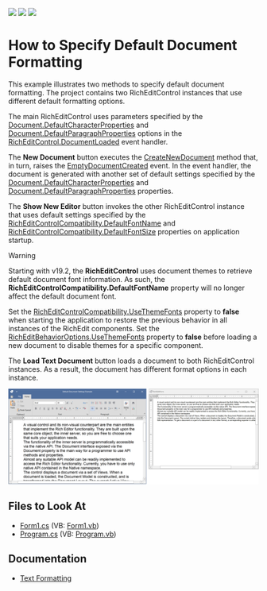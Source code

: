 <!-- default badges list -->
![](https://img.shields.io/endpoint?url=https://codecentral.devexpress.com/api/v1/VersionRange/128611284/15.2.4%2B)
[![](https://img.shields.io/badge/Open_in_DevExpress_Support_Center-FF7200?style=flat-square&logo=DevExpress&logoColor=white)](https://supportcenter.devexpress.com/ticket/details/E1398)
[![](https://img.shields.io/badge/📖_How_to_use_DevExpress_Examples-e9f6fc?style=flat-square)](https://docs.devexpress.com/GeneralInformation/403183)
<!-- default badges end -->

# How to Specify Default Document Formatting

This example illustrates two methods to specify default document formatting. The project contains two RichEditControl instances that use different default formatting options.

The main RichEditControl uses parameters specified by the [Document.DefaultCharacterProperties](https://docs.devexpress.com/OfficeFileAPI/DevExpress.XtraRichEdit.API.Native.Document.DefaultCharacterProperties) and [Document.DefaultParagraphProperties](https://docs.devexpress.com/OfficeFileAPI/DevExpress.XtraRichEdit.API.Native.Document.DefaultParagraphProperties) options in the [RichEditControl.DocumentLoaded](https://docs.devexpress.com/WindowsForms/DevExpress.XtraRichEdit.RichEditControl.DocumentLoaded) event handler.

The **New Document** button executes the [CreateNewDocument](https://docs.devexpress.com/WindowsForms/DevExpress.XtraRichEdit.RichEditControl.CreateNewDocument(System.Boolean)) method that, in turn, raises the [EmptyDocumentCreated](https://docs.devexpress.com/WindowsForms/DevExpress.XtraRichEdit.RichEditControl.EmptyDocumentCreated) event. In the event handler, the document is generated with another set of default settings specified by the [Document.DefaultCharacterProperties](https://docs.devexpress.com/OfficeFileAPI/DevExpress.XtraRichEdit.API.Native.Document.DefaultCharacterProperties) and [Document.DefaultParagraphProperties](https://docs.devexpress.com/OfficeFileAPI/DevExpress.XtraRichEdit.API.Native.Document.DefaultParagraphProperties) properties.

The **Show New Editor** button invokes the other RichEditControl instance that uses default settings specified by the [RichEditControlCompatibility.DefaultFontName](https://docs.devexpress.com/OfficeFileAPI/DevExpress.XtraRichEdit.RichEditControlCompatibility.DefaultFontName) and [RichEditControlCompatibility.DefaultFontSize](https://docs.devexpress.com/OfficeFileAPI/DevExpress.XtraRichEdit.RichEditControlCompatibility.DefaultFontSize) properties on application startup.

>[!warning]
> Starting with v19.2, the **RichEditControl** uses document themes to retrieve default document font information. As such, the **RichEditControlCompatibility.DefaultFontName** property will no longer affect the default document font.
>
> Set the [RichEditControlCompatibility.UseThemeFonts](https://docs.devexpress.com/OfficeFileAPI/DevExpress.XtraRichEdit.RichEditControlCompatibility.UseThemeFonts) property to **false** when starting the application to restore the previous behavior in all instances of the RichEdit components. Set the [RichEditBehaviorOptions.UseThemeFonts](https://docs.devexpress.com/OfficeFileAPI/DevExpress.XtraRichEdit.RichEditBehaviorOptions.UseThemeFonts) property to **false** before loading a new document to disable themes for a specific component.

The **Load Text Document** button loads a document to both RichEditControl instances. As a result, the document has different format options in each instance.

![result](./media/image.png)

## Files to Look At

* [Form1.cs](./CS/DefaultDocumentSettingsExample/Form1.cs) (VB: [Form1.vb](./VB/DefaultDocumentSettingsExample/Form1.vb))
* [Program.cs](./CS/DefaultDocumentSettingsExample/Program.cs) (VB: [Program.vb](./VB/DefaultDocumentSettingsExample/Program.vb))

## Documentation

* [Text Formatting](https://docs.devexpress.com/WindowsForms/117433/controls-and-libraries/rich-text-editor/text-formatting)